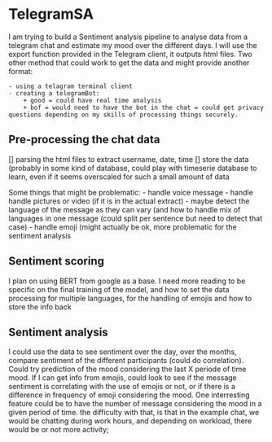 # TelegramSA

I am trying to build a Sentiment analysis pipeline to analyse data from a telegram chat and estimate my mood over the different days.
I will use the export function provided in the Telegram client, it outputs html files.
Two other method that could work to get the data and might provide another format:

    - using a telagram terminal client
    - creating a telegramBot:
        + good = could have real time analysis
        + bof = would need to have the bot in the chat = could get privacy questions depending on my skills of processing things securely.

## Pre-processing the chat data

[] parsing the html files to extract username, date, time
[] store the data (probably in some kind of database, could play with timeserie database to learn, even if it seems overscaled for such a small amount of data

Some things that might be problematic:
    - handle voice message
    - handle handle pictures or video (if it is in the actual extract)
    - maybe detect the language of the message as they can vary (and how to handle mix of languages in one message (could split per sentence but need to detect that case)
    - handle emoji (might actually be ok, more problematic for the sentiment analysis

## Sentiment scoring

I plan on using BERT from google as a base. I need more reading to be specific on the final training of the model, and how to set the data processing for multiple languages, for the handling of emojis and how to store the info back

## Sentiment analysis

I could use the data to see sentiment over the day, over the months, compare sentiment of the different participants (could do correlation).
Could try prediction of the mood considering the last X periode of time mood.
If I can get info from emojis, could look to see if the message sentiment is correlating with the use of emojis or not, or if there is a difference in frequency of emoji considering the mood.
One interresting feature could be to have the number of message considering the mood in a given period of time. the difficulty with that, is that in the example chat, we would be chatting during work hours, and depending on workload, there would be or not more activity;
